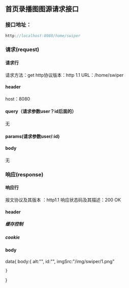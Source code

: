## 首页录播图图源请求接口

### 接口地址：
```js
http://localhost:8080/home/swiper
```
### 请求(request)
#### 请求行
请求方法：get
http协议版本：http 1.1
URL：/home/swiper

#### header
host：8080

#### query（请求参数user？id后面的）
无
#### params(请求参数user/:id)
#### body
无

### 响应(response)
#### 响应行
报文协议及其版本 ：http1.1 
响应状态码及其描述：200 OK
#### header
##### 缓存控制

##### cookie

#### body
data{
    body:{
        alt:"",
        id:"",
        imgSrc:"/img/swiper/1.png"

    }
}









